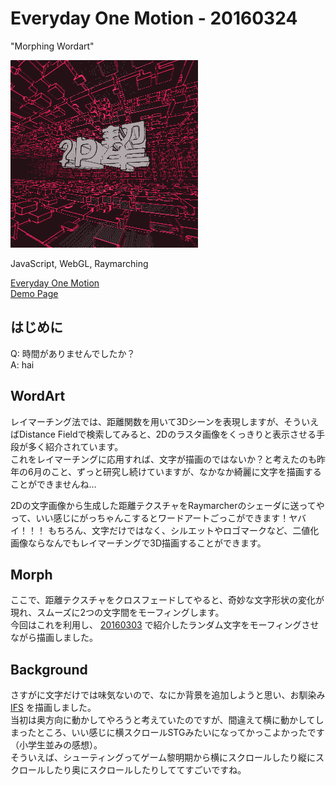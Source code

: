 # Everyday One Motion - 20160324  

"Morphing Wordart"  

![](20160324.gif)  

JavaScript, WebGL, Raymarching  

[Everyday One Motion](http://motions.work/motion/162)  
[Demo Page](http://fms-cat-eom.github.io/20160324)  

## はじめに  

Q: 時間がありませんでしたか？  
A: hai  

## WordArt

レイマーチング法では、距離関数を用いて3Dシーンを表現しますが、そういえばDistance Fieldで検索してみると、2Dのラスタ画像をくっきりと表示させる手段が多く紹介されています。  
これをレイマーチングに応用すれば、文字が描画のではないか？と考えたのも昨年の6月のこと、ずっと研究し続けていますが、なかなか綺麗に文字を描画することができませんね…  

2Dの文字画像から生成した距離テクスチャをRaymarcherのシェーダに送ってやって、いい感じにがっちゃんこするとワードアートごっこができます！ヤバイ！！！
もちろん、文字だけではなく、シルエットやロゴマークなど、二値化画像ならなんでもレイマーチングで3D描画することができます。

## Morph

ここで、距離テクスチャをクロスフェードしてやると、奇妙な文字形状の変化が現れ、スムーズに2つの文字間をモーフィングします。  
今回はこれを利用し、 [20160303](https://github.com/fms-cat-eom/20160303) で紹介したランダム文字をモーフィングさせながら描画しました。  

## Background

さすがに文字だけでは味気ないので、なにか背景を追加しようと思い、お馴染み [IFS](https://github.com/fms-cat-eom/20160317) を描画しました。  
当初は奥方向に動かしてやろうと考えていたのですが、間違えて横に動かしてしまったところ、いい感じに横スクロールSTGみたいになってかっこよかったです（小学生並みの感想）。  
そういえば、シューティングってゲーム黎明期から横にスクロールしたり縦にスクロールしたり奥にスクロールしたりしててすごいですね。  
